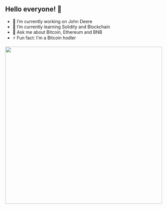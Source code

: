 ## Hello everyone! 👋

- 🔭 I’m currently working on John Deere
- 🌱 I’m currently learning Solidity and Blockchain
- 💬 Ask me about Bitcoin, Ethereum and BNB
- ⚡ Fun fact: I'm a Bitcoin hodler
<img src="https://user-images.githubusercontent.com/11379002/156076185-15366500-a3a6-4b0f-809c-2ce10b0fdf82.png" width="500px" />




